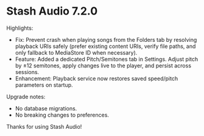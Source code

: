 # Stash Audio 7.2.0

Highlights:

- Fix: Prevent crash when playing songs from the Folders tab by resolving playback URIs safely (prefer existing content URIs, verify file paths, and only fallback to MediaStore ID when necessary).
- Feature: Added a dedicated Pitch/Semitones tab in Settings. Adjust pitch by ±12 semitones, apply changes live to the player, and persist across sessions.
- Enhancement: Playback service now restores saved speed/pitch parameters on startup.

Upgrade notes:
- No database migrations.
- No breaking changes to preferences.

Thanks for using Stash Audio!
